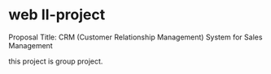 # web II-project
Proposal Title: CRM (Customer Relationship 
Management) System for Sales Management

this project is group project.
